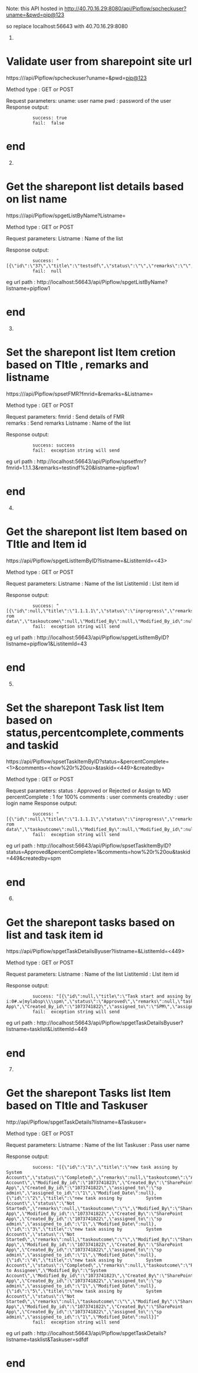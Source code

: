 Note: this API  hosted in http://40.70.16.29:8080/api/Pipflow/spcheckuser?uname=&pwd=pip@123

so replace localhost:56643 with 40.70.16.29:8080

1.
# Validate user from sharepoint site url

https://<IP>/api/Pipflow/spcheckuser?uname=<spm>&pwd=<pip@123>
  
  Method type : GET or POST
  
  Request parameters:
             uname: user name
             pwd : password of the user
  Response output:
  
              success: true
              fail:  false
  
# end 

2.
# Get the sharepont list details based on list name

https://<IP>/api/Pipflow/spgetListByName?Listname=<pipflow1>
  
  Method type : GET or POST
  
  Request parameters:
             Listname : Name of the list 
             
  Response output:
  
              success: "[{\"id\":\"37\",\"title\":\"testsdf\",\"status\":\"\",\"remarks\":\"\",\"taskoutcome\":null,\"Modified_By\":null,\"Modified_By_id\":null,\"Created_By\":\"Microsoft.SharePoint.Client.FieldUserValue\",\"Created_By_id\":null,\"assigned_to\":\"Microsoft.SharePoint.Client.FieldUserValue\",\"assigned_to_id\":null,\"Modified_Date\":\"Microsoft.SharePoint.Client.FieldUserValue\"}
              fail:  null
  
  eg url path : http://localhost:56643/api/Pipflow/spgetListByName?listname=pipflow1
# end 

3.
# Set the sharepont list Item cretion based on TItle , remarks and listname

https://<IP>/api/Pipflow/spsetFMR?fmrid=<fmrid>&remarks=<remarks>&Listname=<Listname>
  
  Method type : GET or POST
  
  Request parameters:
             fmrid : Send details of FMR      
             remarks : Send remarks
             Listname : Name of the list 
             
  Response output:
  
              success: success
              fail:  exception string will send
  
  eg url path : http://localhost:56643/api/Pipflow/spsetfmr?fmrid=1.1.1.3&remarks=testindf%20&listname=pipflow1
# end 
4.
# Get the sharepont list Item  based on TItle and Item id

https://<IP>api/Pipflow/spgetListItemByID?listname=<pipflow1>&ListitemId=<43>
  
  Method type : GET or POST
  
  Request parameters:
             Listname : Name of the list 
             ListitemId : LIst item id
             
  Response output:
  
              success: "[{\"id\":null,\"title\":\"1.1.1.1\",\"status\":\"inprogress\",\"remarks\":\"teswting rom data\",\"taskoutcome\":null,\"Modified_By\":null,\"Modified_By_id\":null,\"Created_By\":\"Microsoft.SharePoint.Client.FieldUserValue\",\"Created_By_id\":null,\"assigned_to\":\"Microsoft.SharePoint.Client.FieldUserValue\",\"assigned_to_id\":null,\"Modified_Date\":\"Microsoft.SharePoint.Client.FieldUserValue\"}]"
              fail:  exception string will send
  
  eg url path : http://localhost:56643/api/Pipflow/spgetListItemByID?listname=pipflow1&ListitemId=43
# end 
5.
# Set the sharepont Task list Item   based on status,percentcomplete,comments and taskid

https://<IP>api/Pipflow/spsetTaskItemByID?status=<Approved>&percentComplete=<1>&comments=<how%20r%20ou>&taskid=<449>&createdby=<spm>
  
  Method type : GET or POST
  
  Request parameters:
             status : Approved or Rejected or Assign to MD 
             percentComplete : 1 for 100%
             comments : user comments
             createdby : user login name
  Response output:
  
              success: "[{\"id\":null,\"title\":\"1.1.1.1\",\"status\":\"inprogress\",\"remarks\":\"teswting rom data\",\"taskoutcome\":null,\"Modified_By\":null,\"Modified_By_id\":null,\"Created_By\":\"Microsoft.SharePoint.Client.FieldUserValue\",\"Created_By_id\":null,\"assigned_to\":\"Microsoft.SharePoint.Client.FieldUserValue\",\"assigned_to_id\":null,\"Modified_Date\":\"Microsoft.SharePoint.Client.FieldUserValue\"}]"
              fail:  exception string will send
  
  eg url path : http://localhost:56643/api/Pipflow/spsetTaskItemByID?status=Approved&percentComplete=1&comments=how%20r%20ou&taskid=449&createdby=spm
# end 
6.
# Get the sharepont tasks  based on list and task item id

https://<IP>api/Pipflow/spgetTaskDetailsByuser?listname=<tasklist>&ListitemId=<449>
  
  Method type : GET or POST
  
  Request parameters:
             Listname : Name of the list 
             ListitemId : LIst item id
             
  Response output:
  
              success: "[{\"id\":null,\"title\":\"Task start and assing by i:0#.w|mylabsp\\\\spm\",\"status\":\"Approved\",\"remarks\":null,\"taskoutcome\":\"Approved\",\"Modified_By\":\"SPM\",\"Modified_By_id\":\"26\",\"Created_By\":\"SharePoint App\",\"Created_By_id\":\"1073741822\",\"assigned_to\":\"SPM\",\"assigned_to_id\":\"26\",\"Modified_Date\":null}]"
              fail:  exception string will send
  
  eg url path : http://localhost:56643/api/Pipflow/spgetTaskDetailsByuser?listname=tasklist&ListitemId=449
# end 
7.
# Get the sharepont Tasks list Item  based on TItle and Taskuser

http://<IP>api/Pipflow/spgetTaskDetails?listname=<tasklist>&Taskuser=<user name>
  
  Method type : GET or POST
  
  Request parameters:
             Listname : Name of the list 
             Taskuser : Pass user name
             
  Response output:
  
              success: "[{\"id\":\"1\",\"title\":\"new task assing by         System Account\",\"status\":\"Completed\",\"remarks\":null,\"taskoutcome\":\"Approved\",\"Modified_By\":\"System Account\",\"Modified_By_id\":\"1073741823\",\"Created_By\":\"SharePoint App\",\"Created_By_id\":\"1073741822\",\"assigned_to\":\"sp admin\",\"assigned_to_id\":\"1\",\"Modified_Date\":null},{\"id\":\"2\",\"title\":\"new task assing by         System Account\",\"status\":\"Not Started\",\"remarks\":null,\"taskoutcome\":\"\",\"Modified_By\":\"SharePoint App\",\"Modified_By_id\":\"1073741822\",\"Created_By\":\"SharePoint App\",\"Created_By_id\":\"1073741822\",\"assigned_to\":\"sp admin\",\"assigned_to_id\":\"1\",\"Modified_Date\":null},{\"id\":\"3\",\"title\":\"new task assing by         System Account\",\"status\":\"Not Started\",\"remarks\":null,\"taskoutcome\":\"\",\"Modified_By\":\"SharePoint App\",\"Modified_By_id\":\"1073741822\",\"Created_By\":\"SharePoint App\",\"Created_By_id\":\"1073741822\",\"assigned_to\":\"sp admin\",\"assigned_to_id\":\"1\",\"Modified_Date\":null},{\"id\":\"4\",\"title\":\"new task assing by         System Account\",\"status\":\"Completed\",\"remarks\":null,\"taskoutcome\":\"Reject to Assignee\",\"Modified_By\":\"System Account\",\"Modified_By_id\":\"1073741823\",\"Created_By\":\"SharePoint App\",\"Created_By_id\":\"1073741822\",\"assigned_to\":\"sp admin\",\"assigned_to_id\":\"1\",\"Modified_Date\":null},{\"id\":\"5\",\"title\":\"new task assing by         System Account\",\"status\":\"Not Started\",\"remarks\":null,\"taskoutcome\":\"\",\"Modified_By\":\"SharePoint App\",\"Modified_By_id\":\"1073741822\",\"Created_By\":\"SharePoint App\",\"Created_By_id\":\"1073741822\",\"assigned_to\":\"sp admin\",\"assigned_to_id\":\"1\",\"Modified_Date\":null}]"
              fail:  exception string will send
  
  eg url path : http://localhost:56643/api/Pipflow/spgetTaskDetails?listname=tasklist&Taskuser=sdfdf
# end 

